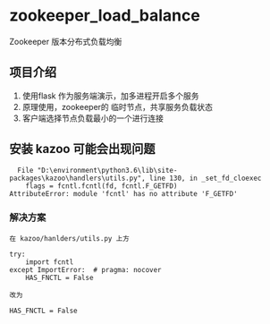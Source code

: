 # zookeeper_load_balance
Zookeeper 版本分布式负载均衡

## 项目介绍

1. 使用flask 作为服务端演示，加多进程开启多个服务
2. 原理使用，zookeeper的 临时节点，共享服务负载状态
3. 客户端选择节点负载最小的一个进行连接

## 安装 kazoo 可能会出现问题

```
  File "D:\environment\python3.6\lib\site-packages\kazoo\handlers\utils.py", line 130, in _set_fd_cloexec
    flags = fcntl.fcntl(fd, fcntl.F_GETFD)
AttributeError: module 'fcntl' has no attribute 'F_GETFD'

```

### 解决方案

```
在 kazoo/hanlders/utils.py 上方

try:
    import fcntl
except ImportError:  # pragma: nocover
    HAS_FNCTL = False

改为 

HAS_FNCTL = False
```